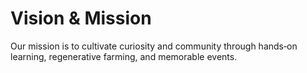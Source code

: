 # Vision & Mission

Our mission is to cultivate curiosity and community through hands‑on learning, regenerative farming, and memorable events.